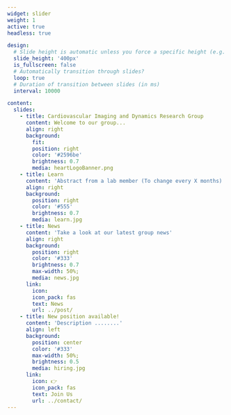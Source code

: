 ```yaml
---
widget: slider
weight: 1
active: true
headless: true

design:
  # Slide height is automatic unless you force a specific height (e.g. '400px')
  slide_height: '400px'
  is_fullscreen: false
  # Automatically transition through slides?
  loop: true
  # Duration of transition between slides (in ms)
  interval: 10000

content:
  slides:
    - title: Cardiovascular Imaging and Dynamics Research Group
      content: Welcome to our group...
      align: right
      background:
        fit: 
        position: right
        color: '#2596be'
        brightness: 0.7
        media: heartLogoBanner.png
    - title: Learn
      content: 'Abstract from a lab member (To change every X months) '
      align: right
      background:
        position: right
        color: '#555'
        brightness: 0.7
        media: learn.jpg
    - title: News
      content: 'Take a look at our latest group news'
      align: right
      background:
        position: right
        color: '#333'
        brightness: 0.7
        max-width: 50%;
        media: news.jpg
      link:
        icon:
        icon_pack: fas
        text: News
        url: ../post/  
    - title: New position available!
      content: 'Description ........'
      align: left
      background:
        position: center
        color: '#333'
        max-width: 50%;
        brightness: 0.5
        media: hiring.jpg    
      link:
        icon: 👉
        icon_pack: fas
        text: Join Us
        url: ../contact/
---
```


